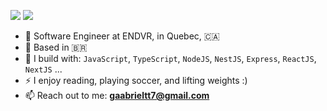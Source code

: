 
[<img src="https://img.shields.io/badge/linkedin-%230077B5.svg?&style=for-the-badge&logo=linkedin&logoColor=white" />](https://www.linkedin.com/in/gaabrieltorres7/)
<a href="mailto:contatogttech@gmail.com"><img src="https://img.shields.io/badge/-Gmail-%23333?style=for-the-badge&logo=gmail&logoColor=white" target="_blank"></a>


- 🏢 Software Engineer at ENDVR, in Quebec, 🇨🇦
- 🏡 Based in 🇧🇷
- 🧰 I build with: `JavaScript`, `TypeScript`, `NodeJS`, `NestJS`, `Express`, `ReactJS`, `NextJS` ...
- ⚡ I enjoy reading, playing soccer, and lifting weights :)
- 📫 Reach out to me: **gaabrieltt7@gmail.com**
